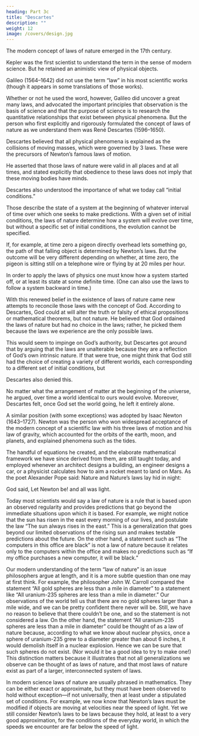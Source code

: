 ```yaml
---
heading: Part 3c
title: "Descartes"
description: ""
weight: 12
image: /covers/design.jpg
---
```



The modern concept of laws of nature emerged in the 17th century.

Kepler was the first scientist to understand the term in the sense of modern science. But he retained an animistic view of physical objects.

Galileo (1564–1642) did not use the term “law” in his most scientific works (though it appears in some translations of those works). 

Whether or not he used the word, however, Galileo did uncover a great many laws, and advocated the important principles that observation is the basis of science and that the purpose of science is to research the quantitative relationships that exist between physical phenomena. But the person who first explicitly and rigorously formulated the concept of laws of nature as we understand them was René Descartes (1596–1650).

Descartes believed that all physical phenomena is explained as the collisions of moving masses, which were governed by 3 laws. These were the precursors of Newton’s famous laws of motion.

He asserted that those laws of nature were valid in all places and at all times, and stated explicitly that obedience to these laws does not imply that these moving bodies have minds.

Descartes also understood the importance of what we today call “initial conditions.” 

Those describe the state of a system at the beginning of whatever interval of time over which one seeks to make predictions. With a given set of initial conditions, the laws of nature determine how a system will evolve over time, but without a specific set of initial conditions, the evolution cannot be specified. 

If, for example, at time zero a pigeon directly overhead lets something go, the path of that falling object is determined by Newton’s laws. But the outcome will be very different depending on whether, at time zero, the pigeon is sitting still on a telephone wire or flying by at 20 miles per hour. 

In order to apply the laws of physics one must know how a system started off, or at least its state at some definite time. (One can also use the laws to follow a system backward in time.)

With this renewed belief in the existence of laws of nature came new attempts to reconcile those laws with the concept of God. According to Descartes, God could at will alter the truth or falsity of ethical propositions or mathematical theorems, but not nature. He believed that God ordained the laws of nature but had no choice in the laws; rather, he picked them because the laws we experience are the only possible laws. 

This would seem to impinge on God’s authority, but Descartes got around that by arguing that the laws are unalterable because they are a reflection of God’s own intrinsic nature. If that were true, one might think that God still had the choice of creating a variety of different worlds, each corresponding to a different set of initial conditions, but

Descartes also denied this. 

No matter what the arrangement of matter at the beginning of the universe, he argued, over time a world identical to ours would evolve. Moreover, Descartes felt, once God set the world going, he left it entirely alone.

A similar position (with some exceptions) was adopted by Isaac Newton (1643–1727). Newton was the person who won widespread acceptance of the modern concept of a scientific law with his three laws of motion and his law of gravity, which accounted for the orbits of the earth, moon, and
planets, and explained phenomena such as the tides. 

The handful of equations he created, and the elaborate mathematical framework we have since derived from them, are still taught today, and
employed whenever an architect designs a building, an engineer designs a car, or a physicist
calculates how to aim a rocket meant to land on Mars. As the poet Alexander Pope said:
Nature and Nature’s laws lay hid in night:

God said, Let Newton be! and all was light.

Today most scientists would say a law of nature is a rule that is based upon an observed regularity
and provides predictions that go beyond the immediate situations upon which it is based. For
example, we might notice that the sun has risen in the east every morning of our lives, and
postulate the law “The sun always rises in the east.” This is a generalization that goes beyond our
limited observations of the rising sun and makes testable predictions about the future. On the other
hand, a statement such as “The computers in this office are black” is not a law of nature because it
relates only to the computers within the office and makes no predictions such as “If my office
purchases a new computer, it will be black.”

Our modern understanding of the term “law of nature” is an issue philosophers argue at length, and
it is a more subtle question than one may at first think. For example, the philosopher John W.
Carroll compared the statement “All gold spheres are less than a mile in diameter” to a statement
like “All uranium-235 spheres are less than a mile in diameter.” Our observations of the world tell
us that there are no gold spheres larger than a mile wide, and we can be pretty confident there
never will be. Still, we have no reason to believe that there couldn’t be one, and so the statement is
not considered a law. On the other hand, the statement “All uranium-235 spheres are less than a
mile in diameter” could be thought of as a law of nature because, according to what we know about nuclear physics, once a sphere of uranium-235 grew to a diameter greater than about 6 inches, it would demolish itself in a nuclear explosion. Hence we can be sure that such spheres do
not exist. (Nor would it be a good idea to try to make one!) This distinction matters because it
illustrates that not all generalizations we observe can be thought of as laws of nature, and that most laws of nature exist as part of a larger, interconnected system of laws.

In modern science laws of nature are usually phrased in mathematics. They can be either exact or approximate, but they must have been observed to hold without exception—if not universally, then at least under a stipulated set of conditions. For example, we now know that Newton’s laws must be modified if objects are moving at velocities near the speed of light. Yet we still consider Newton’s laws to be laws because they hold, at least to a very good approximation, for the conditions of the everyday world, in which the speeds we encounter are far below the speed of
light.
